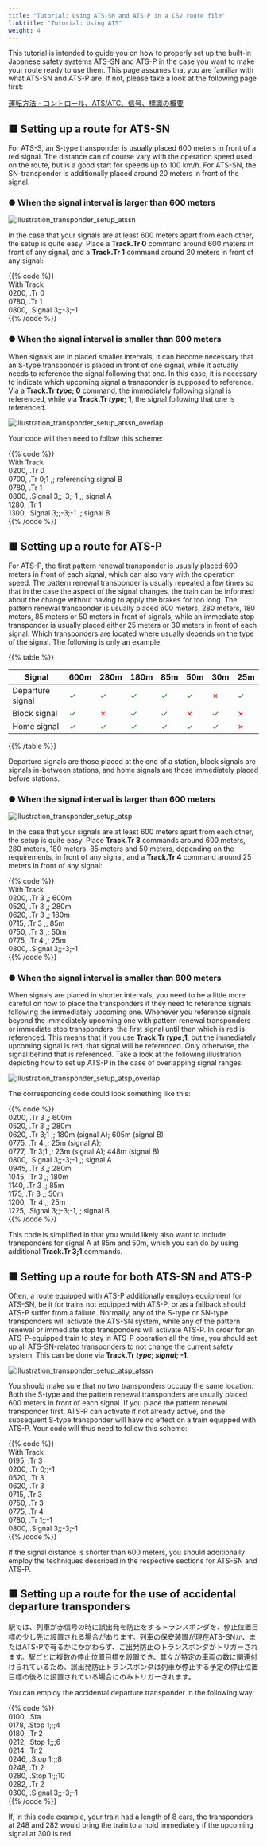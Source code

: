 ```yaml
---
title: "Tutorial: Using ATS-SN and ATS-P in a CSV route file"
linktitle: "Tutorial: Using ATS"
weight: 4
---
```


This tutorial is intended to guide you on how to properly set up the built-in Japanese safety systems ATS-SN and ATS-P in the case you want to make your route ready to use them. This page assumes that you are familiar with what ATS-SN and ATS-P are. If not, please take a look at the following page first:

[運転方法 - コントロール、ATS/ATC、信号、標識の概要](https://openbve-project.net/play-japanese/)

## ■ Setting up a route for ATS-SN

For ATS-S, an S-type transponder is usually placed 600 meters in front of a red signal. The distance can of course vary with the operation speed used on the route, but is a good start for speeds up to 100 km/h. For ATS-SN, the SN-transponder is additionally placed around 20 meters in front of the signal.

### ● When the signal interval is larger than 600 meters

![illustration_transponder_setup_atssn](/images/illustration_transponder_setup_atssn.png)

In the case that your signals are at least 600 meters apart from each other, the setup is quite easy. Place a **Track.Tr 0** command around 600 meters in front of any signal, and a **Track.Tr 1** command around 20 meters in front of any signal:

{{% code %}}  
With Track  
0200, .Tr 0  
0780, .Tr 1  
0800, .Signal 3;;-3;-1  
{{% /code %}}

### ● When the signal interval is smaller than 600 meters

When signals are in placed smaller intervals, it can become necessary that an S-type transponder is placed in front of one signal, while it actually needs to reference the signal following that one. In this case, it is necessary to indicate which upcoming signal a transponder is supposed to reference. Via a **Track.Tr _type_; 0** command, the immediately following signal is referenced, while via **Track.Tr _type_; 1**, the signal following that one is referenced.

![illustration_transponder_setup_atssn_overlap](/images/illustration_transponder_setup_atssn_overlap.png)

Your code will then need to follow this scheme:

{{% code %}}  
With Track  
0200, .Tr 0  
0700, .Tr 0;1 ,; referencing signal B  
0780, .Tr 1  
0800, .Signal 3;;-3;-1 ,; signal A  
1280, .Tr 1  
1300, .Signal 3;;-3;-1 ,; signal B  
{{% /code %}}

## ■ Setting up a route for ATS-P

For ATS-P, the first pattern renewal transponder is usually placed 600 meters in front of each signal, which can also vary with the operation speed. The pattern renewal transponder is usually repeated a few times so that in the case the aspect of the signal changes, the train can be informed about the change without having to apply the brakes for too long. The pattern renewal transponder is usually placed 600 meters, 280 meters, 180 meters, 85 meters or 50 meters in front of signals, while an immediate stop transponder is usually placed either 25 meters or 30 meters in front of each signal. Which transponders are located where usually depends on the type of the signal. The following is only an example.

{{% table %}}

| Signal           | 600m                         | 280m                         | 180m                         | 85m                          | 50m                          | 30m                          | 25m                          |
| ---------------- | ---------------------------- | ---------------------------- | ---------------------------- | ---------------------------- | ---------------------------- | ---------------------------- | ---------------------------- |
| Departure signal | <font color="green">✓</font> | <font color="green">✓</font> | <font color="green">✓</font> | <font color="green">✓</font> | <font color="green">✓</font> | <font color="red">✗</font>   | <font color="green">✓</font> |
| Block signal     | <font color="green">✓</font> | <font color="red">✗</font>   | <font color="green">✓</font> | <font color="green">✓</font> | <font color="red">✗</font>   | <font color="green">✓</font> | <font color="red">✗</font>   |
| Home signal      | <font color="green">✓</font> | <font color="green">✓</font> | <font color="green">✓</font> | <font color="green">✓</font> | <font color="green">✓</font> | <font color="green">✓</font> | <font color="red">✗</font>   |

{{% /table %}}

Departure signals are those placed at the end of a station, block signals are signals in-between stations, and home signals are those immediately placed before stations.

### ● When the signal interval is larger than 600 meters

![illustration_transponder_setup_atsp](/images/illustration_transponder_setup_atsp.png)

In the case that your signals are at least 600 meters apart from each other, the setup is quite easy. Place **Track.Tr 3** commands around 600 meters, 280 meters, 180 meters, 85 meters and 50 meters, depending on the requirements, in front of any signal, and a **Track.Tr 4** command around 25 meters in front of any signal:

{{% code %}}  
With Track  
0200, .Tr 3 ,; 600m  
0520, .Tr 3 ,; 280m  
0620, .Tr 3 ,; 180m  
0715, .Tr 3 ,; 85m  
0750, .Tr 3 ,; 50m  
0775, .Tr 4 ,; 25m  
0800, .Signal 3;;-3;-1  
{{% /code %}}

### ● When the signal interval is smaller than 600 meters

When signals are placed in shorter intervals, you need to be a little more careful on how to place the transponders if they need to reference signals following the immediately upcoming one. Whenever you reference signals beyond the immediately upcoming one with pattern renewal transponders or immediate stop transponders, the first signal until then which is red is referenced. This means that if you use **Track.Tr _type_;1**, but the immediately upcoming signal is red, that signal will be referenced. Only otherwise, the signal behind that is referenced. Take a look at the following illustration depicting how to set up ATS-P in the case of overlapping signal ranges:

![illustration_transponder_setup_atsp_overlap](/images/illustration_transponder_setup_atsp_overlap.png)

The corresponding code could look something like this:

{{% code %}}  
0200, .Tr 3 ,; 600m  
0520, .Tr 3 ,; 280m  
0620, .Tr 3;1 ,; 180m (signal A); 605m (signal B)  
0775, .Tr 4 ,; 25m (signal A);  
0777, .Tr 3;1 ,; 23m (signal A); 448m (signal B)  
0800, .Signal 3;;-3;-1 ,; signal A  
0945, .Tr 3 ,; 280m  
1045, .Tr 3 ,; 180m  
1140, .Tr 3 ,; 85m  
1175, .Tr 3 ,; 50m  
1200, .Tr 4 ,; 25m  
1225, .Signal 3;;-3;-1, ; signal B  
{{% /code %}}

This code is simplified in that you would likely also want to include transponders for signal A at 85m and 50m, which you can do by using additional **Track.Tr 3;1** commands.

## ■ Setting up a route for both ATS-SN and ATS-P

Often, a route equipped with ATS-P additionally employs equipment for ATS-SN, be it for trains not equipped with ATS-P, or as a fallback should ATS-P suffer from a failure. Normally, any of the S-type or SN-type transponders will activate the ATS-SN system, while any of the pattern renewal or immediate stop transponders will activate ATS-P. In order for an ATS-P-equipped train to stay in ATS-P operation all the time, you should set up all ATS-SN-related transponders to not change the current safety system. This can be done via **Track.Tr _type_; _signal_; -1**.

![illustration_transponder_setup_atsp_atssn](/images/illustration_transponder_setup_atsp_atssn.png)

You should make sure that no two transponders occupy the same location. Both the S-type and the pattern renewal transponders are usually placed 600 meters in front of each signal. If you place the pattern renewal transponder first, ATS-P can activate if not already active, and the subsequent S-type transponder will have no effect on a train equipped with ATS-P. Your code will thus need to follow this scheme:

{{% code %}}  
With Track  
0195, .Tr 3  
0200, .Tr 0;;-1  
0520, .Tr 3  
0620, .Tr 3  
0715, .Tr 3  
0750, .Tr 3  
0775, .Tr 4  
0780, .Tr 1;;-1  
0800, .Signal 3;;-3;-1  
{{% /code %}}

If the signal distance is shorter than 600 meters, you should additionally employ the techniques described in the respective sections for ATS-SN and ATS-P.

## ■ Setting up a route for the use of accidental departure transponders

駅では、列車が赤信号の時に誤出発を防止をするトランスポンダを、停止位置目標の少し先に設置される場合があります。列車の保安装置が現在ATS-SNか、またはATS-Pで有るかにかかわらず、ご出発防止のトランスポンダがトリガーされます。駅ごとに複数の停止位置目標を設置でき、其々が特定の車両の数に関連付けられているため、誤出発防止トランスポンダは列車が停止する予定の停止位置目標の後ろに設置されている場合にのみトリガーされます。

You can employ the accidental departure transponder in the following way:

{{% code %}}  
0100, .Sta  
0178, .Stop 1;;;4  
0180, .Tr 2  
0212, .Stop 1;;;6  
0214, .Tr 2  
0246, .Stop 1;;;8  
0248, .Tr 2  
0280, .Stop 1;;;10  
0282, .Tr 2  
0300, .Signal 3;;-3;-1  
{{% /code %}}

If, in this code example, your train had a length of 8 cars, the transponders at 248 and 282 would bring the train to a hold immediately if the upcoming signal at 300 is red. 
